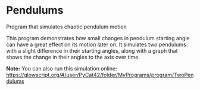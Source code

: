 # Pendulums
Program that simulates chaotic pendulum motion

This program demonstrates how small changes in pendulum starting angle can have a great effect on its motion later on. It simulates two pendulums with a slight difference in their starting angles, along with a graph that shows the change in their angles to the axis over time.

**Note:** You can also run this simulation online: https://glowscript.org/#/user/PyCat42/folder/MyPrograms/program/TwoPendulums
